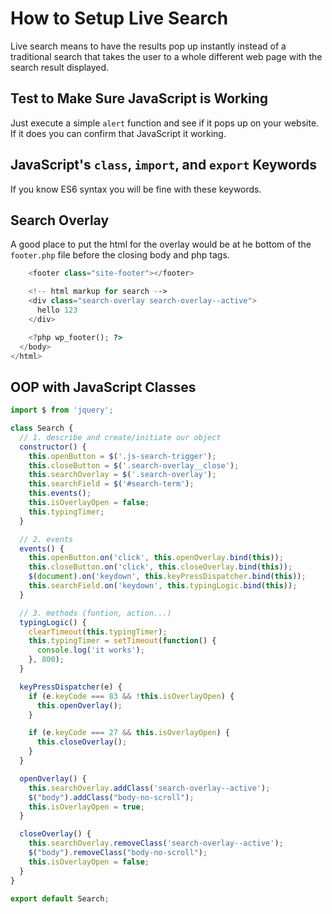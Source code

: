 # How to Setup Live Search

Live search means to have the results pop up instantly instead of a traditional search that takes the user to a whole different web page with the search result displayed. 

## Test to Make Sure JavaScript is Working

Just execute a simple `alert` function and see if it pops up on your website. If it does you can confirm that JavaScript it working.

## JavaScript's `class`, `import`, and `export` Keywords

If you know ES6 syntax you will be fine with these keywords.

## Search Overlay

A good place to put the html for the overlay would be at he bottom of the `footer.php` file before the closing body and php tags.

```php
    <footer class="site-footer"></footer>

    <!-- html markup for search -->
    <div class="search-overlay search-overlay--active">
      hello 123
    </div>

    <?php wp_footer(); ?>
  </body>
</html>
```

## OOP with JavaScript Classes

```javascript
import $ from 'jquery';

class Search {
  // 1. describe and create/initiate our object
  constructor() {
    this.openButton = $('.js-search-trigger');
    this.closeButton = $('.search-overlay__close');
    this.searchOverlay = $('.search-overlay');
    this.searchField = $('#search-term');
    this.events();
    this.isOverlayOpen = false;
    this.typingTimer;
  }

  // 2. events
  events() {
    this.openButton.on('click', this.openOverlay.bind(this));
    this.closeButton.on('click', this.closeOverlay.bind(this));
    $(document).on('keydown', this.keyPressDispatcher.bind(this));
    this.searchField.on('keydown', this.typingLogic.bind(this));
  }

  // 3. methods (funtion, action...)
  typingLogic() {
    clearTimeout(this.typingTimer);
    this.typingTimer = setTimeout(function() {
      console.log('it works');
    }, 800);
  }

  keyPressDispatcher(e) {
    if (e.keyCode === 83 && !this.isOverlayOpen) {
      this.openOverlay();
    }

    if (e.keyCode === 27 && this.isOverlayOpen) {
      this.closeOverlay();
    }
  }

  openOverlay() {
    this.searchOverlay.addClass('search-overlay--active');
    $("body").addClass("body-no-scroll");
    this.isOverlayOpen = true;
  }

  closeOverlay() {
    this.searchOverlay.removeClass('search-overlay--active');
    $("body").removeClass("body-no-scroll");
    this.isOverlayOpen = false;
  }
}

export default Search;

```

